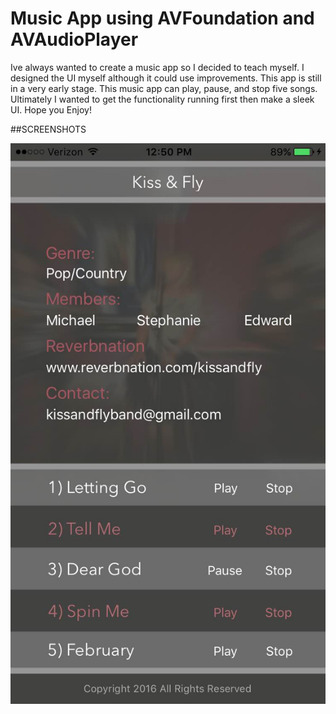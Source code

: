 # Music App using AVFoundation and AVAudioPlayer

Ive always wanted to create a music app so I decided to teach myself.
I designed the UI myself although it could use improvements.
This app is still in a very early stage.
This music app can play, pause, and stop five songs.
Ultimately I wanted to get the functionality running first then make a sleek UI.
Hope you Enjoy!

##SCREENSHOTS

![alt text](https://github.com/mavnyin88/kissandflymusicapp/blob/master/IMG_1157.jpg "Main Screen")
